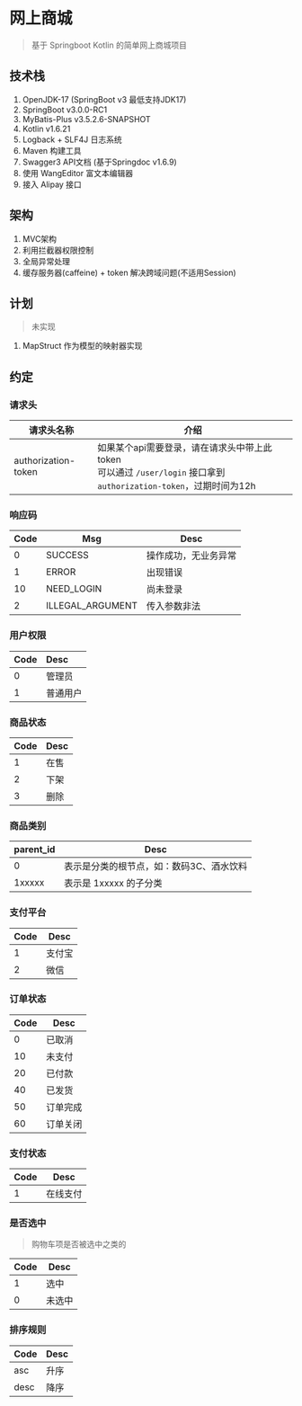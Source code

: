 # 网上商城

> 基于 Springboot Kotlin 的简单网上商城项目

## 技术栈

1. OpenJDK-17 (SpringBoot v3 最低支持JDK17)
2. SpringBoot v3.0.0-RC1
3. MyBatis-Plus v3.5.2.6-SNAPSHOT
4. Kotlin v1.6.21
5. Logback + SLF4J 日志系统
6. Maven 构建工具
7. Swagger3 API文档 (基于Springdoc v1.6.9)
8. 使用 WangEditor 富文本编辑器
9. 接入 Alipay 接口

## 架构

1. MVC架构
2. 利用拦截器权限控制
3. 全局异常处理
4. 缓存服务器(caffeine) + token 解决跨域问题(不适用Session)

## 计划

> 未实现

1. MapStruct 作为模型的映射器实现

## 约定

### 请求头

| 请求头名称          | 介绍                                                         |
| ------------------- | ------------------------------------------------------------ |
| authorization-token | 如果某个api需要登录，请在请求头中带上此token<br />可以通过 `/user/login` 接口拿到 `authorization-token`，过期时间为12h |

### 响应码

| Code | Msg              | Desc                 |
| ---- | ---------------- | -------------------- |
| 0    | SUCCESS          | 操作成功，无业务异常 |
| 1    | ERROR            | 出现错误             |
| 10   | NEED_LOGIN       | 尚未登录             |
| 2    | ILLEGAL_ARGUMENT | 传入参数非法         |

### 用户权限

| Code | Desc     |
| :--- | :------- |
| 0    | 管理员   |
| 1    | 普通用户 |

### 商品状态

| Code | Desc |
| :--- | :--- |
| 1    | 在售 |
| 2    | 下架 |
| 3    | 删除 |

### 商品类别

| parent_id | Desc                                     |
| --------- | ---------------------------------------- |
| 0         | 表示是分类的根节点，如：数码3C、酒水饮料 |
| 1xxxxx    | 表示是 1xxxxx 的子分类                   |

### 支付平台

| Code | Desc   |
| ---- | ------ |
| 1    | 支付宝 |
| 2    | 微信   |

### 订单状态

| Code | Desc     |
| ---- | -------- |
| 0    | 已取消   |
| 10   | 未支付   |
| 20   | 已付款   |
| 40   | 已发货   |
| 50   | 订单完成 |
| 60   | 订单关闭 |

### 支付状态

| Code | Desc     |
| ---- | -------- |
| 1    | 在线支付 |

### 是否选中

> 购物车项是否被选中之类的

| Code | Desc   |
| ---- | ------ |
| 1    | 选中   |
| 0    | 未选中 |

### 排序规则

| Code | Desc |
| ---- | ---- |
| asc  | 升序 |
| desc | 降序 |